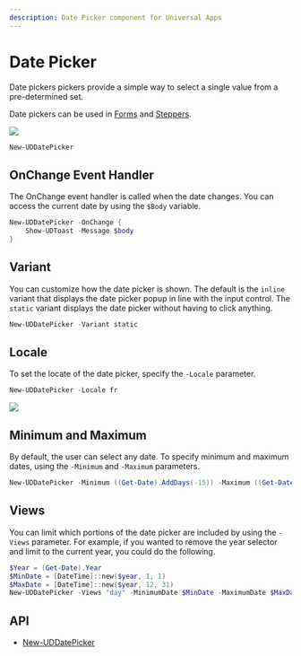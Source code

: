 ```yaml
---
description: Date Picker component for Universal Apps
---
```


# Date Picker

Date pickers pickers provide a simple way to select a single value from a pre-determined set.

Date pickers can be used in [Forms](form.md) and [Steppers](../navigation/stepper.md).

![](<../../../.gitbook/assets/image (81).png>)

```powershell
New-UDDatePicker
```

## OnChange Event Handler

The OnChange event handler is called when the date changes. You can access the current date by using the `$Body` variable.

```powershell
New-UDDatePicker -OnChange {
    Show-UDToast -Message $body
}
```

## Variant

You can customize how the date picker is shown. The default is the `inline` variant that displays the date picker popup in line with the input control. The `static` variant displays the date picker without having to click anything.

```powershell
New-UDDatePicker -Variant static
```

## Locale

To set the locate of the date picker, specify the `-Locale` parameter.

```powershell
New-UDDatePicker -Locale fr
```

![](<../../../.gitbook/assets/image (50).png>)

## Minimum and Maximum

By default, the user can select any date. To specify minimum and maximum dates, using the `-Minimum` and `-Maximum` parameters.

```powershell
New-UDDatePicker -Minimum ((Get-Date).AddDays(-15)) -Maximum ((Get-Date).AddDays(15))
```

## Views

You can limit which portions of the date picker are included by using the `-Views` parameter. For example, if you wanted to remove the year selector and limit to the current year, you could do the following.&#x20;

```powershell
$Year = (Get-Date).Year
$MinDate = [DateTime]::new($year, 1, 1)
$MaxDate = [DateTime]::new($year, 12, 31)
New-UDDatePicker -Views "day" -MinimumDate $MinDate -MaximumDate $MaxDate
```

## API

* [New-UDDatePicker](https://github.com/ironmansoftware/universal-docs/blob/v5/cmdlets/New-UDDatePicker.txt)
